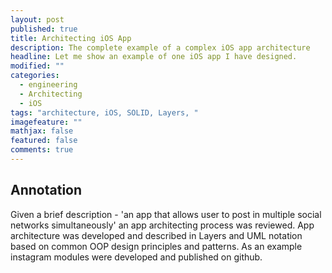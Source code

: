 ```yaml
---
layout: post
published: true
title: Architecting iOS App
description: The complete example of a complex iOS app architecture
headline: Let me show an example of one iOS app I have designed.
modified: ""
categories: 
  - engineering
  - Architecting
  - iOS
tags: "architecture, iOS, SOLID, Layers, "
imagefeature: ""
mathjax: false
featured: false
comments: true
---
```



## Annotation

Given a brief description - 'an app that allows user to post in multiple social networks simultaneously' an app architecting process was reviewed. App architecture was developed and described in Layers and UML notation based on common OOP design principles and patterns. As an example instagram modules were developed and published on github.
